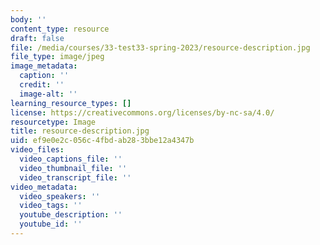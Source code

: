 ```yaml
---
body: ''
content_type: resource
draft: false
file: /media/courses/33-test33-spring-2023/resource-description.jpg
file_type: image/jpeg
image_metadata:
  caption: ''
  credit: ''
  image-alt: ''
learning_resource_types: []
license: https://creativecommons.org/licenses/by-nc-sa/4.0/
resourcetype: Image
title: resource-description.jpg
uid: ef9e0e2c-056c-4fbd-ab28-3bbe12a4347b
video_files:
  video_captions_file: ''
  video_thumbnail_file: ''
  video_transcript_file: ''
video_metadata:
  video_speakers: ''
  video_tags: ''
  youtube_description: ''
  youtube_id: ''
---
```

